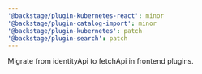```yaml
---
'@backstage/plugin-kubernetes-react': minor
'@backstage/plugin-catalog-import': minor
'@backstage/plugin-kubernetes': patch
'@backstage/plugin-search': patch
---
```


Migrate from identityApi to fetchApi in frontend plugins.
